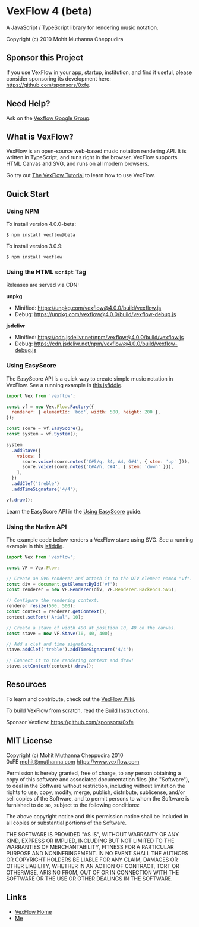 # VexFlow 4 (beta)

A JavaScript / TypeScript library for rendering music notation.

Copyright (c) 2010 Mohit Muthanna Cheppudira

## Sponsor this Project

If you use VexFlow in your app, startup, institution, and find it useful, please consider sponsoring its development here: https://github.com/sponsors/0xfe.

## Need Help?

Ask on the [Vexflow Google Group](https://groups.google.com/forum/?fromgroups#!forum/vexflow).

## What is VexFlow?

VexFlow is an open-source web-based music notation rendering API. It is written in TypeScript, and runs right in the browser. VexFlow supports HTML
Canvas and SVG, and runs on all modern browsers.

Go try out [The VexFlow Tutorial](https://github.com/0xfe/vexflow/wiki/Tutorial) to learn how to use VexFlow.

## Quick Start

### Using NPM

To install version 4.0.0-beta:

```shell
$ npm install vexflow@beta
```

To install version 3.0.9:

```shell
$ npm install vexflow
```

### Using the HTML `script` Tag

Releases are served via CDN:

**unpkg**

- Minified: https://unpkg.com/vexflow@4.0.0/build/vexflow.js
- Debug: https://unpkg.com/vexflow@4.0.0/build/vexflow-debug.js

**jsdelivr**

- Minified: https://cdn.jsdelivr.net/npm/vexflow@4.0.0/build/vexflow.js
- Debug: https://cdn.jsdelivr.net/npm/vexflow@4.0.0/build/vexflow-debug.js

### Using EasyScore

The EasyScore API is a quick way to create simple music notation in VexFlow. See a running example in [this jsfiddle](https://jsfiddle.net/2pbh9xq0/).

```javascript
import Vex from 'vexflow';

const vf = new Vex.Flow.Factory({
  renderer: { elementId: 'boo', width: 500, height: 200 },
});

const score = vf.EasyScore();
const system = vf.System();

system
  .addStave({
    voices: [
      score.voice(score.notes('C#5/q, B4, A4, G#4', { stem: 'up' })),
      score.voice(score.notes('C#4/h, C#4', { stem: 'down' })),
    ],
  })
  .addClef('treble')
  .addTimeSignature('4/4');

vf.draw();
```

Learn the EasyScore API in the [Using EasyScore](https://github.com/0xfe/vexflow/wiki/Using-EasyScore) guide.

### Using the Native API

The example code below renders a VexFlow stave using SVG. See a running example in this [jsfiddle](https://jsfiddle.net/j6dpazx2/).

```javascript
import Vex from 'vexflow';

const VF = Vex.Flow;

// Create an SVG renderer and attach it to the DIV element named "vf".
const div = document.getElementById('vf');
const renderer = new VF.Renderer(div, VF.Renderer.Backends.SVG);

// Configure the rendering context.
renderer.resize(500, 500);
const context = renderer.getContext();
context.setFont('Arial', 10);

// Create a stave of width 400 at position 10, 40 on the canvas.
const stave = new VF.Stave(10, 40, 400);

// Add a clef and time signature.
stave.addClef('treble').addTimeSignature('4/4');

// Connect it to the rendering context and draw!
stave.setContext(context).draw();
```

## Resources

To learn and contribute, check out the [VexFlow Wiki](https://github.com/0xfe/vexflow/wiki).

To build VexFlow from scratch, read the [Build Instructions](https://github.com/0xfe/vexflow/wiki/Build-And-Release-Instructions).

Sponsor Vexflow: https://github.com/sponsors/0xfe

## MIT License

Copyright (c) Mohit Muthanna Cheppudira 2010 <br/>
0xFE <mohit@muthanna.com> https://www.vexflow.com

Permission is hereby granted, free of charge, to any person obtaining a copy
of this software and associated documentation files (the "Software"), to deal
in the Software without restriction, including without limitation the rights
to use, copy, modify, merge, publish, distribute, sublicense, and/or sell
copies of the Software, and to permit persons to whom the Software is
furnished to do so, subject to the following conditions:

The above copyright notice and this permission notice shall be included in
all copies or substantial portions of the Software.

THE SOFTWARE IS PROVIDED "AS IS", WITHOUT WARRANTY OF ANY KIND, EXPRESS OR
IMPLIED, INCLUDING BUT NOT LIMITED TO THE WARRANTIES OF MERCHANTABILITY,
FITNESS FOR A PARTICULAR PURPOSE AND NONINFRINGEMENT. IN NO EVENT SHALL THE
AUTHORS OR COPYRIGHT HOLDERS BE LIABLE FOR ANY CLAIM, DAMAGES OR OTHER
LIABILITY, WHETHER IN AN ACTION OF CONTRACT, TORT OR OTHERWISE, ARISING FROM,
OUT OF OR IN CONNECTION WITH THE SOFTWARE OR THE USE OR OTHER DEALINGS IN
THE SOFTWARE.

## Links

- [VexFlow Home](https://vexflow.com)
- [Me](https://muthanna.com)
